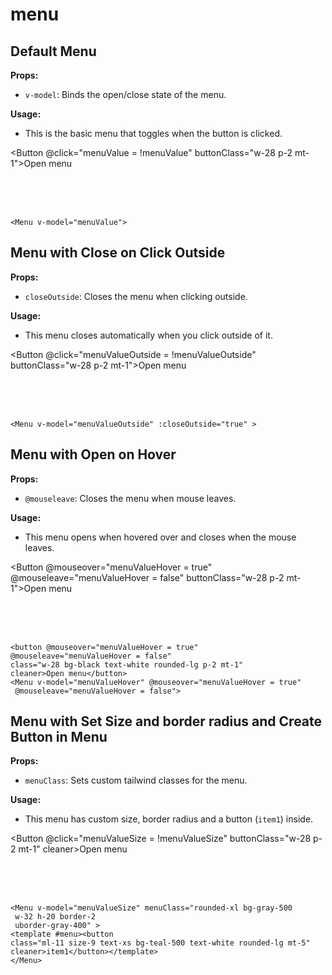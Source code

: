 # menu

<script setup>
import { ref } from 'vue'
const menuValue = ref(false);
const menuValueColor = ref(false);
const menuValueRounded = ref(false);
const menuValueOutside = ref(false);
const menuValueHover = ref(false);
const menuValueSize = ref(false);
</script>

## Default Menu

**Props:**

- `v-model`: Binds the open/close state of the menu.

**Usage:**

- This is the basic menu that toggles when the button is clicked.

<Button  @click="menuValue = !menuValue" buttonClass="w-28 p-2 mt-1">Open menu</Button>
<Menu v-model="menuValue"  >
</Menu>
<br>
<br>
<br>

```vue
<Menu v-model="menuValue">
```

## Menu with Close on Click Outside

**Props:**

- `closeOutside`: Closes the menu when clicking outside.

**Usage:**

- This menu closes automatically when you click outside of it.

<Button  @click="menuValueOutside = !menuValueOutside" buttonClass="w-28 p-2 mt-1">Open menu</Button>
<Menu v-model="menuValueOutside" :closeOutside="true" >
</Menu>
<br>
<br>
<br>

```vue
<Menu v-model="menuValueOutside" :closeOutside="true" >
```

## Menu with Open on Hover

**Props:**

- `@mouseleave`: Closes the menu when mouse leaves.

**Usage:**

- This menu opens when hovered over and closes when the mouse leaves.

<Button @mouseover="menuValueHover = true" @mouseleave="menuValueHover = false" buttonClass="w-28 p-2 mt-1">Open menu</Button>
<Menu v-model="menuValueHover" @mouseover="menuValueHover = true" @mouseleave="menuValueHover = false">
</Menu>
<br>
<br>
<br>

```vue
<button @mouseover="menuValueHover = true"   
@mouseleave="menuValueHover = false"
class="w-28 bg-black text-white rounded-lg p-2 mt-1" 
cleaner>Open menu</button>
<Menu v-model="menuValueHover" @mouseover="menuValueHover = true"
 @mouseleave="menuValueHover = false">
```

## Menu with Set Size and border radius and Create Button in Menu

**Props:**

- `menuClass`: Sets custom tailwind classes for the menu.

**Usage:**

- This menu has custom size, border radius and a button (`item1`) inside.

<Button  @click="menuValueSize = !menuValueSize" buttonClass="w-28 p-2 mt-1" cleaner>Open menu</Button>
<Menu v-model="menuValueSize" menuClass="rounded-xl bg-indigo-700 border-2 border-indigo-200" >
<template #menu><Button buttonClass="ml-7 w-14 h-9 text-xs bg-indigo-200 rounded-lg mt-5 text-black" cleaner>item1</Button></template>
</Menu>
<br>
<br>
<br>

```vue
<Menu v-model="menuValueSize" menuClass="rounded-xl bg-gray-500 
 w-32 h-20 border-2 
 uborder-gray-400" >
<template #menu><button 
class="ml-11 size-9 text-xs bg-teal-500 text-white rounded-lg mt-5" 
cleaner>item1</button></template>
</Menu>
```
